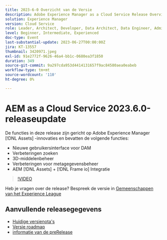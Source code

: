 ```yaml
---
title: 2023-6-0 Overzicht van de Versie
description: Adobe Experience Manager as a Cloud Service Release Overview Video 2023.6.0De functies in deze release zijn gericht op Experience Manager Assets-innovaties en omvatten de volgende - Nieuwe gebruikersinterface voor DAM Search Enhancements 3D Asset Management Metadata AEM [!DNL Assets] +  [!DNL Frame io]  Integratie
solution: Experience Manager
version: Cloud Service
role: Leader, Architect, Developer, Data Architect, Data Engineer, Admin, User
level: Beginner, Intermediate, Experienced
doc-type: Event
last-substantial-update: 2023-06-27T00:00:00Z
jira: KT-13557
thumbnail: 3420971.jpeg
exl-id: 91e2772f-9626-46a4-bb1c-0680ea3f1850
duration: 349
source-git-commit: 9a297cda953d4414131657f9ac84580aea0eabeb
workflow-type: tm+mt
source-wordcount: '110'
ht-degree: 0%

---
```


# AEM as a Cloud Service 2023.6.0-releaseupdate


De functies in deze release zijn gericht op Adobe Experience Manager [!DNL Assets] -innovaties en bevatten de volgende functies:

* Nieuwe gebruikersinterface voor DAM
* Verbeteringen zoeken
* 3D-middelenbeheer
* Verbeteringen voor metagegevensbeheer
* AEM [!DNL Assets] + [!DNL Frame io] Integratie

>[!VIDEO](https://video.tv.adobe.com/v/3420971/?learn=on)


Heb je vragen over de release?  Bespreek de versie in [ Gemeenschappen van het Experience League ](https://adobe.ly/444zA4U)

## Aanvullende releasegegevens

* [ Huidige versienota&#39;s ](https://experienceleague.adobe.com/docs/experience-manager-cloud-service/content/release-notes/home.html)
* [ Versie roadmap ](https://experienceleague.adobe.com/docs/experience-manager-release-information/aem-release-updates/update-releases-roadmap.html)
* [ informatie van de preRelease ](https://experienceleague.adobe.com/docs/experience-manager-cloud-service/content/release-notes/prerelease.html)
